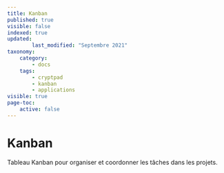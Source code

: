 ```yaml
---
title: Kanban
published: true
visible: false
indexed: true
updated:
        last_modified: "Septembre 2021"
taxonomy:
    category:
        - docs
    tags:
        - cryptpad
        - kanban
        - applications
visible: true
page-toc:
    active: false
---
```


# Kanban

Tableau Kanban pour organiser et coordonner les tâches dans les projets.
